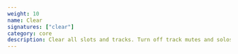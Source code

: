 ```yaml
---
weight: 10
name: Clear
signatures: ["clear"]
category: core
description: Clear all slots and tracks. Turn off track mutes and solos. Reset track levels. Preserve track count, depths, clades, and shadows. Preserve command history.
---
```

